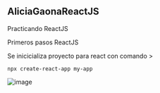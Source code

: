 ## AliciaGaonaReactJS
Practicando ReactJS


Primeros pasos ReactJS

Se inicicializa proyecto para react con comando >


`npx create-react-app my-app`




![image](https://user-images.githubusercontent.com/99162884/175191605-3ae569e5-fab2-4c3a-8ed9-490471ea9c6c.png)
